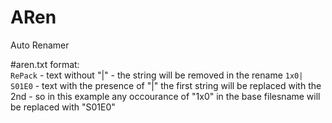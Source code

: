 # ARen

Auto Renamer

#aren.txt format:  
`RePack` - text without "|" - the string will be removed in the rename
`1x0| S01E0` - text with the presence of "|" the first string will be replaced with the 2nd - so in this example any occourance of "1x0" in the base filesname will be replaced with "S01E0"
